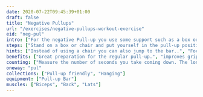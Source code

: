 ```yaml
---
date: 2020-07-22T09:45:39+01:00
draft: false
title: "Negative Pullups"
url: "/exercises/negative-pullups-workout-exercise"
eid: "neg-pul"
intro: ["For the negative Pull-up you use some support such as a box or chair, to raise your chin to the bar level. The exercise is focused on the descent part of the pull-up, and an excellent preparation for the regular pull-up."]
steps: ["Stand on a box or chair and put yourself in the pull-up position, chin above the bar.", "Slowly straighten your arms, taking 10 to 15 seconds to come to the lower position.", "Finish only when your arms are fully extended.", "This is one repetition."]
hints: ["Instead of using a chair you can also jump to the bar..", "Focus on your form keeping your body straight and core engaged..", "Avoid balancing.."]
benefits: ["Great preparation for the regular pull-up.", "improves grip strength.", "Helps building body control and preparation."]
counting: ["Measure the number of seconds you take coming down. The longer the better. Count 'hanging exercises' in a period and include this one in your list."]
oneway: "pul"
collections: ["Pull-up friendly", "Hanging"]
equipment: ["Pull-up Bar"]
muscles: ["Biceps", "Back", "Lats"]
---
```

